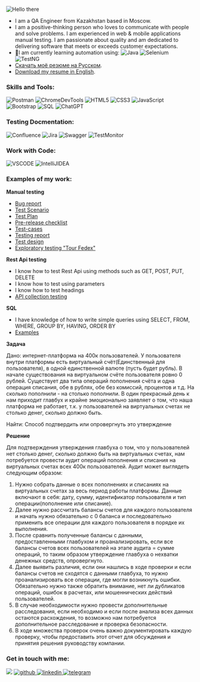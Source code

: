 
![Hello there](https://github.com/OlgaQAworld/OlgaQAworld/assets/146815272/1f7f0a06-f62c-4f9b-acca-dd23b34d6229)


- I am a QA Engineer from Kazakhstan based in Moscow.
- I am a positive-thinking person who loves to communicate with people and solve problems.
I am experienced in web & mobile applications manual testing. I am passionate about quality and am dedicated to delivering software that meets or exceeds customer expectations. 
- 🌱I am currently learning automation using:
![Java](https://img.shields.io/badge/java-%2320232a.svg?style=for-the-badge&logo=java&logoColor=%2361DAFB)
![Selenium](https://img.shields.io/badge/Selenium-007ACC?style=for-the-badge&logo=selenium&logoColor=white)
![TestNG](https://img.shields.io/badge/TestNG-%23FF9900.svg?style=for-the-badge&logo=amazon-aws&logoColor=white)
- [Скачать моё резюме на Русском](https://drive.google.com/file/d/1OW814QIveV4AbuRsAtvvmna6GpO40dB1/view?usp=sharing).
- [Download my resume in English](https://drive.google.com/file/d/1ajwPGgmf_t-LZxS3sSbOESK2ozGU_Igd/view?usp=sharing).


<h3>Skills and Tools:</h3>
<div>
  
![Postman](https://img.shields.io/badge/postman-%23E34F26.svg?style=for-the-badge&logo=postman&logoColor=white) 
![ChromeDevTools](https://img.shields.io/badge/ChromeDevTools-%234ea94b.svg?style=for-the-badge&logo=ChromeDevTools&logoColor=white)
![HTML5](https://img.shields.io/badge/html5-%23E34F26.svg?style=for-the-badge&logo=html5&logoColor=white)
![CSS3](https://img.shields.io/badge/css3-%231572B6.svg?style=for-the-badge&logo=css3&logoColor=white)
![JavaScript](https://img.shields.io/badge/javascript-%23323330.svg?style=for-the-badge&logo=javascript&logoColor=%23F7DF1E)
![Bootstrap](https://img.shields.io/badge/bootstrap-%23563D7C.svg?style=for-the-badge&logo=bootstrap&logoColor=white)
![SQL](https://img.shields.io/badge/SQL-%234ea94b.svg?style=for-the-badge&logo=sql&logoColor=white)
![ChatGPT](https://img.shields.io/badge/chatGPT-74aa9c?style=for-the-badge&logo=openai&logoColor=white)
</div>

<h3>Testing Docmentation:</h3>
<div>

![Confluence](https://img.shields.io/badge/confluence-%231572B6.svg?style=for-the-badge&logo=confluence&logoColor=white)
![Jira](https://img.shields.io/badge/Jira-%231572B6.svg?style=for-the-badge&logo=jira&logoColor=white)
![Swagger](https://img.shields.io/badge/swagger-%234ea94b.svg?style=for-the-badge&logo=swagger&logoColor=white)
![TestMonitor](https://img.shields.io/badge/testmonitor-%234ea94b.svg?style=for-the-badge&logo=testmonitor&logoColor=white)  
</div> 

<h3>Work with Code:</h3>
<div>

![VSCODE](https://img.shields.io/badge/vscode-%231572B6.svg?style=for-the-badge&logo=vscode&logoColor=white)
![IntelliJIDEA](https://img.shields.io/badge/intellijidea-%2320232a.svg?style=for-the-badge&logo=intellijidea&logoColor=%2361DAFB)






 <h3>Examples of my work:</h3>
 <div>


 __Manual testing__
   
 - [Bug report](https://docs.google.com/spreadsheets/d/1ak7nX7TWjZ8mPW8HqXlNuSFpKsGu56vGQmiklQreWgU/edit?usp=sharing)
 - [Test Scenario](https://docs.google.com/document/d/15G6X8enatoYyZHgebDm_UMq2igBvLAcJ/edit?usp=sharing&ouid=115672572273097717847&rtpof=true&sd=true)
 - [Test Plan](https://docs.google.com/document/d/1Nj6DqNOGjzRAovWbNYhnpMGgjUdqSerJ/edit?usp=sharing&ouid=115672572273097717847&rtpof=true&sd=true)
 - [Pre-release checklist](https://docs.google.com/document/d/1xk_KOcv28S3EWAYbGTWrU7nlfBdY0XhM/edit?usp=sharing&ouid=115672572273097717847&rtpof=true&sd=true)
 - [Test-cases](https://docs.google.com/spreadsheets/d/1eDeeOPH_Lhdn3Yv2D-gdR8vNqMyvMrTmD1dvg8h_AL0/edit?usp=sharing)
 - [Testing report](https://docs.google.com/document/d/1_xmZzVTad6VP_RJ5H2L_yRnS119nuu6AvbRDm3Xw9NU/edit?usp=sharing)
 - [Test design](https://drive.google.com/file/d/1RDHsYwS6ciNLUkIqdlQpKInR0HlGbWCM/view?usp=sharing)
 - [Exploratory testing "Tour Fedex"](https://docs.google.com/document/d/1JRZK70QqYmt8xiHFuzg3sX6nSmml9ZZfNSrj3YDT6dw/edit?usp=sharing)


 __Rest Api testing__

 - I know how to test Rest Api using methods such as GET, POST, PUT, DELETE
 - I know how to test using parameters
 - I know how to test headings
 - [API collection testing](https://github.com/OlgaQAworld/Postman_API_sploteam)
    
 __SQL__

  - I have knowledge of how to write simple queries using SELECT, FROM, WHERE, GROUP BY, HAVING, ORDER BY
  - [Examples](https://docs.google.com/spreadsheets/d/1NkJY7gMgvUNX5q3ma6WMOuZA649s_JDl/edit?usp=sharing&ouid=115672572273097717847&rtpof=true&sd=true)

__Задача__

Дано: интернет-платформа на 400к пользователей. У пользователя внутри платформы есть виртуальный счёт(Единственный для пользователя), в одной единственной валюте (пусть будет рубль). В начале существования на виртуальном счёте пользователя ровно 0 рублей. Существует два типа операций пополнения счёта и одна операция списания, обе в рублях, обе без комиссий, процентов и т.д. На сколько пополнили - на столько пополнили.
В один прекрасный день к нам приходит главбух и крайне эмоционально заявляет о том, что наша платформа не работает, т.к. у пользователей на виртуальных счетах не столько денег, сколько должно быть.

Найти: Способ подтвердить или опровергнуть это утверждение

__Решение__

Для подтверждения утверждения главбуха о том, что у пользователей нет столько денег, сколько должно быть на виртуальных счетах, нам потребуется провести аудит операций пополнения и списания на виртуальных счетах всех 400к пользователей. Аудит может выглядеть следующим образом: 

1. Нужно собрать данные о всех пополнениях и списаниях на виртуальных счетах за весь период работы платформы. Данные включают в себя: дату, сумму, идентификатор пользователя и тип операции(пополнение или списание).
2. Далее нужно рассчитать балансы счетов для каждого пользователя и начать нужно обязательно с 0 баланса и последовательно применить все операции для каждого пользователя в порядке их выполнения.
3. После сравнить полученные балансы с данными, предоставленными главбухом и проанализировать, если все балансы счетов всех пользователей на этапе аудита = сумме операций, то таким образом утверждение главбуха о нехватки денежных средств, опровергнуто.
4. Далее выявить различия, если они нашлись в ходе проверки и если балансы счетов не сходятся с данными главбуха, то нужно проанализировать все операции, где могли возникнуть ошибки. Обязательно нужно также обратить внимание, нет ли дубликатов операций, ошибок в расчетах, или мошеннических действий пользователей.
5. В случае необходимости нужно провести дополнительные расследования, если необходимо и если после анализа всех данных остаются расхождения, то возможно нам потребуется дополнительное расследование и проверка безопасности.
6. В ходе множества проверок очень важно документировать каждую проверку, чтобы предоставить этот отчет для обсуждения и принятия решения руководству компании.
 </div>

 <h3>Get in touch with me:</h3>

<div>

<a href="mailto:olyayevtyunina@gmail.com">
<img src="https://img.shields.io/badge/Gmail-D14836?style=for-the-badge&logo=gmail&logoColor=white"/></a>
<a href="https://github.com/OlgaQAworld" target="_blank">
<img src=https://img.shields.io/badge/github-%2324292e.svg?&style=for-the-badge&logo=github&logoColor=white alt=github />
</a>
<a href="https://www.linkedin.com/in/olga-yevtyunina-a3a81057/" target="_blank">
<img src=https://img.shields.io/badge/linkedin-%231E77B5.svg?&style=for-the-badge&logo=linkedin&logoColor=white alt=linkedin  />
</a>  
<a href="https://t.me/OlyaYevtyunina" target="_blank">
<img src=https://img.shields.io/badge/telegram-%231E77B5.svg?&style=for-the-badge&logo=telegram&logoColor=white alt=telegram  />
</a> 
</div>




 

 
 
 




